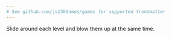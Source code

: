 ```yaml
---
# See github.com/js13kGames/games for supported frontmatter
---
```

Slide around each level and blow them up at the same time.